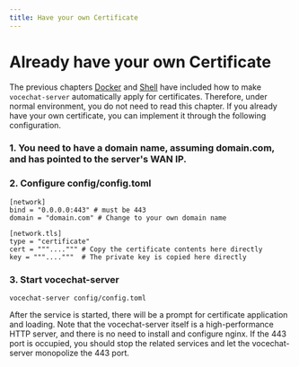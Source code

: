 ```yaml
---
title: Have your own Certificate
---
```


# Already have your own Certificate

The previous chapters [Docker](/Install/install-by-docker) and [Shell](/Install/install-by-shell) have included
how to make `vocechat-server` automatically apply for certificates.
Therefore, under normal environment, you do not need to read this chapter.
If you already have your own certificate, you can implement it through the following configuration.

### 1. You need to have a domain name, assuming domain.com, and has pointed to the server's WAN IP.

### 2. Configure config/config.toml

```shell
[network]
bind = "0.0.0.0:443" # must be 443
domain = "domain.com" # Change to your own domain name

[network.tls]
type = "certificate"
cert = """....""" # Copy the certificate contents here directly
key = """...."""  # The private key is copied here directly
```

### 3. Start vocechat-server

```shell
vocechat-server config/config.toml
```

After the service is started, there will be a prompt for certificate application and loading.
Note that the vocechat-server itself is a high-performance HTTP server, and there is no need to install and configure nginx.
If the 443 port is occupied, you should stop the related services and let the vocechat-server monopolize the 443 port.
